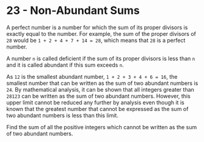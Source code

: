 # 23 - Non-Abundant Sums

A perfect number is a number for which the sum of its proper divisors is exactly equal to the number. For example, the sum of the proper divisors of `28` would be `1 + 2 + 4 + 7 + 14 = 28`, which means that `28` is a perfect number.

A number `n` is called deficient if the sum of its proper divisors is less than `n` and it is called abundant if this sum exceeds `n`.

As `12` is the smallest abundant number, `1 + 2 + 3 + 4 + 6 = 16`, the smallest number that can be written as the sum of two abundant numbers is `24`. By mathematical analysis, it can be shown that all integers greater than `28123` can be written as the sum of two abundant numbers. However, this upper limit cannot be reduced any further by analysis even though it is known that the greatest number that cannot be expressed as the sum of two abundant numbers is less than this limit.

Find the sum of all the positive integers which cannot be written as the sum of two abundant numbers.
